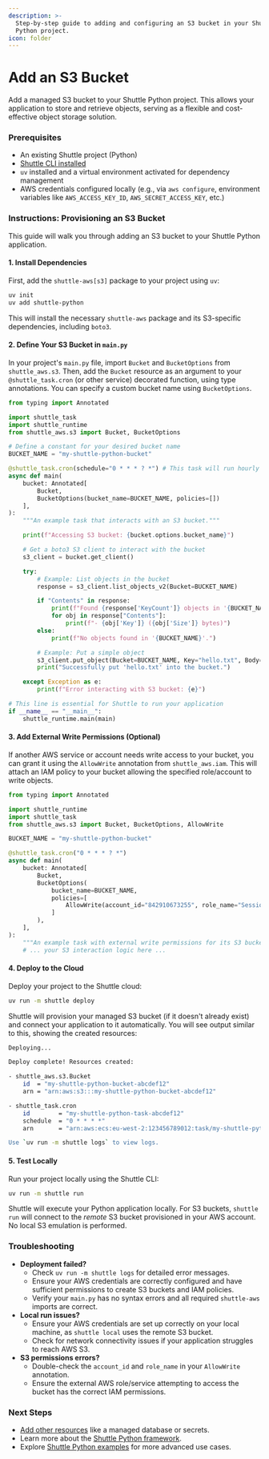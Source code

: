 ```yaml
---
description: >-
  Step-by-step guide to adding and configuring an S3 bucket in your Shuttle
  Python project.
icon: folder
---
```


# Add an S3 Bucket

Add a managed S3 bucket to your Shuttle Python project. This allows your application to store and retrieve objects, serving as a flexible and cost-effective object storage solution.

### Prerequisites

* An existing Shuttle project (Python)
* [Shuttle CLI installed](https://github.com/shuttle-hq/shuttle-docs/blob/729fe2dfad2adc441b3d69cf0696c3fe60825503/getting-started/installation)
* `uv` installed and a virtual environment activated for dependency management
* AWS credentials configured locally (e.g., via `aws configure`, environment variables like `AWS_ACCESS_KEY_ID`, `AWS_SECRET_ACCESS_KEY`, etc.)

### Instructions: Provisioning an S3 Bucket

This guide will walk you through adding an S3 bucket to your Shuttle Python application.

#### 1. Install Dependencies

First, add the `shuttle-aws[s3]` package to your project using `uv`:

```bash
uv init
uv add shuttle-python
```

This will install the necessary `shuttle-aws` package and its S3-specific dependencies, including `boto3`.

#### 2. Define Your S3 Bucket in `main.py`

In your project's `main.py` file, import `Bucket` and `BucketOptions` from `shuttle_aws.s3`. Then, add the `Bucket` resource as an argument to your `@shuttle_task.cron` (or other service) decorated function, using type annotations. You can specify a custom bucket name using `BucketOptions`.

```python
from typing import Annotated

import shuttle_task
import shuttle_runtime
from shuttle_aws.s3 import Bucket, BucketOptions

# Define a constant for your desired bucket name
BUCKET_NAME = "my-shuttle-python-bucket"

@shuttle_task.cron(schedule="0 * * * ? *") # This task will run hourly
async def main(
    bucket: Annotated[
        Bucket,
        BucketOptions(bucket_name=BUCKET_NAME, policies=[])
    ],
):
    """An example task that interacts with an S3 bucket."""

    print(f"Accessing S3 bucket: {bucket.options.bucket_name}")

    # Get a boto3 S3 client to interact with the bucket
    s3_client = bucket.get_client()

    try:
        # Example: List objects in the bucket
        response = s3_client.list_objects_v2(Bucket=BUCKET_NAME)

        if "Contents" in response:
            print(f"Found {response['KeyCount']} objects in '{BUCKET_NAME}':")
            for obj in response["Contents"]:
                print(f"- {obj['Key']} ({obj['Size']} bytes)")
        else:
            print(f"No objects found in '{BUCKET_NAME}'.")

        # Example: Put a simple object
        s3_client.put_object(Bucket=BUCKET_NAME, Key="hello.txt", Body="Hello from Shuttle Python!")
        print("Successfully put 'hello.txt' into the bucket.")

    except Exception as e:
        print(f"Error interacting with S3 bucket: {e}")

# This line is essential for Shuttle to run your application
if __name__ == "__main__":
    shuttle_runtime.main(main)
```

#### 3. Add External Write Permissions (Optional)



If another AWS service or account needs write access to your bucket, you can grant it using the `AllowWrite` annotation from `shuttle_aws.iam`. This will attach an IAM policy to your bucket allowing the specified role/account to write objects.

```python
from typing import Annotated

import shuttle_runtime
import shuttle_task
from shuttle_aws.s3 import Bucket, BucketOptions, AllowWrite

BUCKET_NAME = "my-shuttle-python-bucket"

@shuttle_task.cron("0 * * * ? *")
async def main(
    bucket: Annotated[
        Bucket,
        BucketOptions(
            bucket_name=BUCKET_NAME,
            policies=[
                AllowWrite(account_id="842910673255", role_name="SessionTrackerService") # Example: Grant write to specific role
            ]
        ),
    ],
):
    """An example task with external write permissions for its S3 bucket."""
    # ... your S3 interaction logic here ...
```

#### 4. Deploy to the Cloud



Deploy your project to the Shuttle cloud:

```bash
uv run -m shuttle deploy
```

Shuttle will provision your managed S3 bucket (if it doesn't already exist) and connect your application to it automatically. You will see output similar to this, showing the created resources:

```bash
Deploying...

Deploy complete! Resources created:

- shuttle_aws.s3.Bucket
    id  = "my-shuttle-python-bucket-abcdef12"
    arn = "arn:aws:s3:::my-shuttle-python-bucket-abcdef12"

- shuttle_task.cron
    id        = "my-shuttle-python-task-abcdef12"
    schedule  = "0 * * * *"
    arn       = "arn:aws:ecs:eu-west-2:123456789012:task/my-shuttle-python-project/...

Use `uv run -m shuttle logs` to view logs.
```

#### 5. Test Locally

Run your project locally using the Shuttle CLI:

```bash
uv run -m shuttle run
```

Shuttle will execute your Python application locally. For S3 buckets, `shuttle run` will connect to the _remote_ S3 bucket provisioned in your AWS account. No local S3 emulation is performed.

### Troubleshooting

* **Deployment failed?**
  * Check `uv run -m shuttle logs` for detailed error messages.
  * Ensure your AWS credentials are correctly configured and have sufficient permissions to create S3 buckets and IAM policies.
  * Verify your `main.py` has no syntax errors and all required `shuttle-aws` imports are correct.
* **Local run issues?**
  * Ensure your AWS credentials are set up correctly on your local machine, as `shuttle local` uses the remote S3 bucket.
  * Check for network connectivity issues if your application struggles to reach AWS S3.
* **S3 permissions errors?**
  * Double-check the `account_id` and `role_name` in your `AllowWrite` annotation.
  * Ensure the external AWS role/service attempting to access the bucket has the correct IAM permissions.

### Next Steps

* [Add other resources](https://github.com/shuttle-hq/shuttle-docs/blob/729fe2dfad2adc441b3d69cf0696c3fe60825503/reference/resources) like a managed database or secrets.
* Learn more about the [Shuttle Python framework](https://github.com/shuttle-hq/shuttle-docs/blob/729fe2dfad2adc441b3d69cf0696c3fe60825503/getting-started/python).
* Explore [Shuttle Python examples](https://github.com/shuttle-hq/shuttle-docs/blob/729fe2dfad2adc441b3d69cf0696c3fe60825503/examples/overview) for more advanced use cases.
